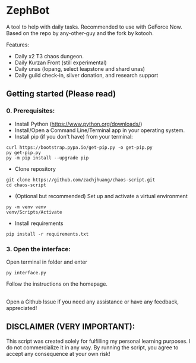 # ZephBot

A tool to help with daily tasks.
Recommended to use with GeForce Now. 
Based on the repo by any-other-guy and the fork by kotooh.

Features:
* Daily x2 T3 chaos dungeon.
* Daily Kurzan Front (still experimental)
* Daily unas (lopang, select leapstone and shard unas)
* Daily guild check-in, silver donation, and research support

## Getting started (Please read)

### 0. Prerequisites:
- Install Python (https://www.python.org/downloads/)
- Install/Open a Command Line/Terminal app in your operating system.
- Install pip (if you don't have) from your terminal:
```
curl https://bootstrap.pypa.io/get-pip.py -o get-pip.py
py get-pip.py
py -m pip install --upgrade pip
```
- Clone repository
```
git clone https://github.com/zachjhuang/chaos-script.git
cd chaos-script
```
- (Optional but recommended) Set up and activate a virtual environment
```
py -m venv venv
venv/Scripts/Activate
```

- Install requirements
```
pip install -r requirements.txt
```

### 3. Open the interface:
Open terminal in folder and enter
```
py interface.py
```

Follow the instructions on the homepage.

\
Open a Github Issue if you need any assistance or have any feedback, appreciated!

## DISCLAIMER (VERY IMPORTANT): 
This script was created solely for fulfilling my personal learning purposes. I do not commercialize it in any way. 
By running the script, you agree to accept any consequence at your own risk!
